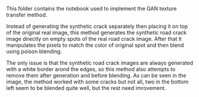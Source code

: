 This folder contains the notebook used to implement the GAN texture transfer method. 

Instead of generating the synthetic crack separately then placing it on top of the original real image, this method generates the synthetic road crack image directly on empty spots of the real road crack image. After that it manipulates the pixels to match the color of original spot and then blend using poison blending. 

The only issue is that the synthetic road crack images are always generated with a white border arond the edges, so this method also attempts to remove them after generation and before blending. As can be seen in the image, the method worked with some cracks but not all, two in the bottom left seem to be blended quite well, but the rest need imrovement.  
